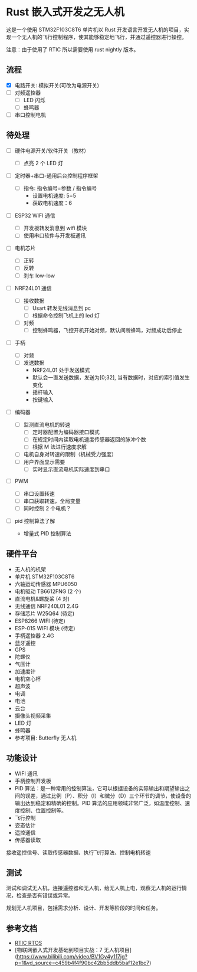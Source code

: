 # Rust 嵌入式开发之无人机

这是一个使用 STM32F103C8T6 单片机以 Rust 开发语言开发无人机的项目，实现一个无人机的飞行控制程序，使其能够稳定地飞行，并通过遥控器进行操控。

注意：由于使用了 RTIC 所以需要使用 rust nightly 版本。

## 流程

- [x] 电路开关: 模拟开关(可改为电源开关)
- [ ] 对频遥控器
  - [ ] LED 闪烁
  - [ ] 蜂鸣器
- [ ] 串口控制电机

## 待处理

- [ ] 硬件电源开关/软件开关（教材）
  - [ ] 点亮 2 个 LED 灯
- [ ] 定时器+串口-通用后台控制程序框架

  - [ ] 指令: 指令编号=参数 / 指令编号
    - 设置电机速度: 5=5
    - 获取电机速度：6

- [ ] ESP32 WIFI 通信
  - [ ] 开发板转发消息到 wifi 模块
  - [ ] 使用串口软件与开发板通讯
- [ ] 电机芯片
  - [ ] 正转
  - [ ] 反转
  - [ ] 刹车 low-low
- [ ] NRF24L01 通信
  - [ ] 接收数据
    - [ ] Usart 转发无线消息到 pc
    - [ ] 根据命令控制飞机上的 led 灯
  - [ ] 对频
    - [ ] 控制蜂鸣器，飞控开机开始对频，默认间断蜂鸣，对频成功后停止
- [ ] 手柄

  - [ ] 对频
  - [ ] 发送数据
    - NRF24L01 处于发送模式
    - 默认会一直发送数据，发送为[0;32], 当有数据时，对应的索引值发生变化
    - 摇杆输入
    - 按键输入

- [ ] 编码器

  - [ ] 监测直流电机的转速
    - [ ] 定时器配置为编码器接口模式
    - [ ] 在规定时间内读取电机速度传感器返回的脉冲个数
    - [ ] 根据 M 法进行速度求解
  - [ ] 电机自身对转速的限制（机械受力强度）
  - [ ] 用户界面显示需要
    - [ ] 实时显示直流电机实际速度到串口

- [ ] PWM

  - [ ] 串口设置转速
  - [ ] 串口获取转速，全局变量
  - [ ] 同时控制 2 个电机？

- [ ] pid 控制算法了解
  - 增量式 PID 控制算法

## 硬件平台

- 无人机的机架
- 单片机 STM32F103C8T6
- 六轴运动传感器 MPU6050
- 电机驱动 TB6612FNG (2 个)
- 直流电机&螺旋桨 (4 对)
- 无线通信 NRF240L01 2.4G
- 存储芯片 W25Q64 (待定)
- ESP8266 WIFI (待定)
- ESP-01S WIFI 模块 (待定)
- 手柄遥控器 2.4G
- 蓝牙遥控
- GPS
- 陀螺仪
- 气压计
- 加速度计
- 电机空心杯
- 超声波
- 电调
- 电池
- 云台
- 摄像头视频采集
- LED 灯
- 蜂鸣器
- 参考项目: Butterfly 无人机

## 功能设计

- WIFI 通讯
- 手柄控制开发板
- PID 算法：是一种常用的控制算法，它可以根据设备的实际输出和期望输出之间的误差，通过比例（P）、积分（I）和微分（D）三个环节的调节，使设备的输出达到稳定和精确的控制。PID 算法的应用领域非常广泛，如温度控制、速度控制、位置控制等。
- 飞行控制
- 姿态估计
- 遥控通信
- 传感器读取

接收遥控信号、读取传感器数据、执行飞行算法、控制电机转速

## 测试

测试和调试无人机，连接遥控器和无人机，给无人机上电，观察无人机的运行情况，检查是否有错误或异常。

规划无人机项目，包括需求分析、设计、开发等阶段的时间和任务。

## 参考文档

- [RTIC RTOS](https://rtic.rs/2/book/en/preface.html)
- [物联网嵌入式开发基础到项目实战：7 无人机项目] (https://www.bilibili.com/video/BV1Gy4y117jg?p=1&vd_source=c459b4f4f90bc42bb5ddb5baf12e1bc7)
